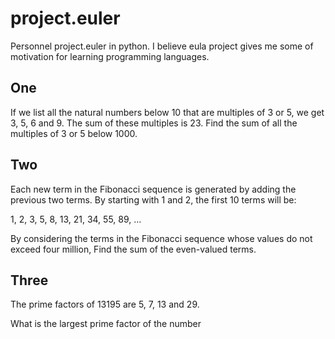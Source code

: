 project.euler
=============
Personnel project.euler in python. I believe eula project gives me some of 
motivation for learning programming languages.

One
---
If we list all the natural numbers below 10 that are multiples of 3 or 5,
we get 3, 5, 6 and 9. The sum of these multiples is 23.
Find the sum of all the multiples of 3 or 5 below 1000.


Two
---
Each new term in the Fibonacci sequence is generated by adding the previous two terms. 
By starting with 1 and 2, the first 10 terms will be:

1, 2, 3, 5, 8, 13, 21, 34, 55, 89, ...

By considering the terms in the Fibonacci sequence whose values do not exceed four million, 
Find the sum of the even-valued terms.


Three
-----
The prime factors of 13195 are 5, 7, 13 and 29.

What is the largest prime factor of the number
